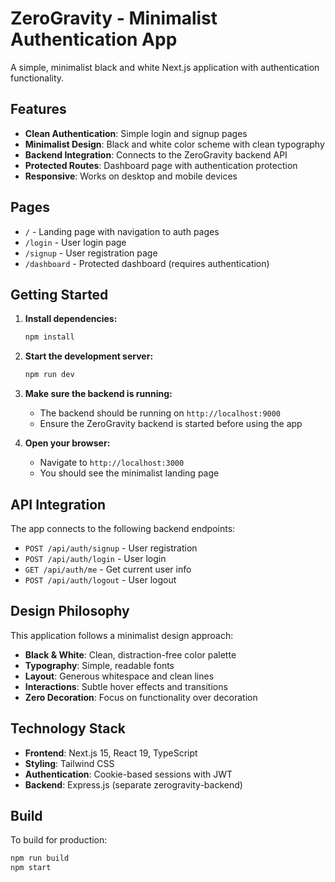 # ZeroGravity - Minimalist Authentication App

A simple, minimalist black and white Next.js application with authentication functionality.

## Features

- **Clean Authentication**: Simple login and signup pages
- **Minimalist Design**: Black and white color scheme with clean typography
- **Backend Integration**: Connects to the ZeroGravity backend API
- **Protected Routes**: Dashboard page with authentication protection
- **Responsive**: Works on desktop and mobile devices

## Pages

- `/` - Landing page with navigation to auth pages
- `/login` - User login page
- `/signup` - User registration page
- `/dashboard` - Protected dashboard (requires authentication)

## Getting Started

1. **Install dependencies:**
   ```bash
   npm install
   ```

2. **Start the development server:**
   ```bash
   npm run dev
   ```

3. **Make sure the backend is running:**
   - The backend should be running on `http://localhost:9000`
   - Ensure the ZeroGravity backend is started before using the app

4. **Open your browser:**
   - Navigate to `http://localhost:3000`
   - You should see the minimalist landing page

## API Integration

The app connects to the following backend endpoints:

- `POST /api/auth/signup` - User registration
- `POST /api/auth/login` - User login  
- `GET /api/auth/me` - Get current user info
- `POST /api/auth/logout` - User logout

## Design Philosophy

This application follows a minimalist design approach:

- **Black & White**: Clean, distraction-free color palette
- **Typography**: Simple, readable fonts
- **Layout**: Generous whitespace and clean lines
- **Interactions**: Subtle hover effects and transitions
- **Zero Decoration**: Focus on functionality over decoration

## Technology Stack

- **Frontend**: Next.js 15, React 19, TypeScript
- **Styling**: Tailwind CSS
- **Authentication**: Cookie-based sessions with JWT
- **Backend**: Express.js (separate zerogravity-backend)

## Build

To build for production:

```bash
npm run build
npm start
```
